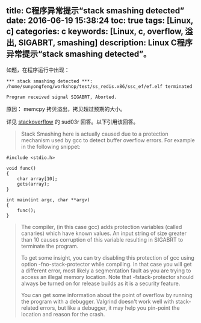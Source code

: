 title: C程序异常提示“stack smashing detected”
date: 2016-06-19 15:38:24
toc: true
tags: [Linux, c]
categories: c
keywords: [Linux, c, overflow, 溢出, SIGABRT, smashing]
description: Linux C程序异常提示“stack smashing detected”。
---

如题，在程序运行中出现：

```
*** stack smashing detected ***: /home/sunyongfeng/workshop/test/ss_redis.x86/ssc_ef/ef.elf terminated

Program received signal SIGABRT, Aborted.
```

原因： memcpy 拷贝溢出，拷贝超过预期的大小。

详见 [stackoverflow](http://stackoverflow.com/questions/1345670/stack-smashing-detected) 的 sud03r 回答。以下引用该回答。
> Stack Smashing here is actually caused due to a protection mechanism used by gcc to detect buffer overflow errors. For example in the following snippet:
>
```
#include <stdio.h>

void func()
{
    char array[10];
    gets(array);
}

int main(int argc, char **argv)
{
    func();
}
```
>
> The compiler, (in this case gcc) adds protection variables (called canaries) which have known values. An input string of size greater than 10 causes corruption of this variable resulting in SIGABRT to terminate the program.
> 
> To get some insight, you can try disabling this protection of gcc using option   -fno-stack-protector  while compiling. In that case you will get a different error, most likely a segmentation fault as you are trying to access an illegal memory location. Note that -fstack-protector should always be turned on for release builds as it is a security feature.
> 
> You can get some information about the point of overflow by running the program with a debugger. Valgrind doesn't work well with stack-related errors, but like a debugger, it may help you pin-point the location and reason for the crash.
